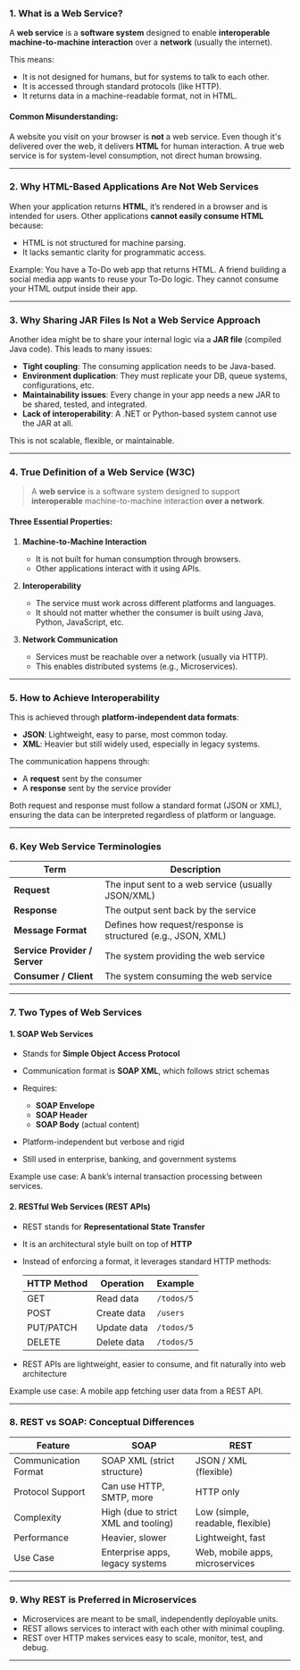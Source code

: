 ### 1. **What is a Web Service?**

A **web service** is a **software system** designed to enable **interoperable machine-to-machine interaction** over a **network** (usually the internet).

This means:

* It is not designed for humans, but for systems to talk to each other.
* It is accessed through standard protocols (like HTTP).
* It returns data in a machine-readable format, not in HTML.

#### Common Misunderstanding:

A website you visit on your browser is **not** a web service. Even though it's delivered over the web, it delivers **HTML** for human interaction. A true web service is for system-level consumption, not direct human browsing.

---

### 2. **Why HTML-Based Applications Are Not Web Services**

When your application returns **HTML**, it’s rendered in a browser and is intended for users. Other applications **cannot easily consume HTML** because:

* HTML is not structured for machine parsing.
* It lacks semantic clarity for programmatic access.

Example:
You have a To-Do web app that returns HTML. A friend building a social media app wants to reuse your To-Do logic. They cannot consume your HTML output inside their app.

---

### 3. **Why Sharing JAR Files Is Not a Web Service Approach**

Another idea might be to share your internal logic via a **JAR file** (compiled Java code). This leads to many issues:

* **Tight coupling**: The consuming application needs to be Java-based.
* **Environment duplication**: They must replicate your DB, queue systems, configurations, etc.
* **Maintainability issues**: Every change in your app needs a new JAR to be shared, tested, and integrated.
* **Lack of interoperability**: A .NET or Python-based system cannot use the JAR at all.

This is not scalable, flexible, or maintainable.

---

### 4. **True Definition of a Web Service (W3C)**

> A **web service** is a software system designed to support **interoperable** machine-to-machine interaction **over a network**.

#### Three Essential Properties:

1. **Machine-to-Machine Interaction**

   * It is not built for human consumption through browsers.
   * Other applications interact with it using APIs.

2. **Interoperability**

   * The service must work across different platforms and languages.
   * It should not matter whether the consumer is built using Java, Python, JavaScript, etc.

3. **Network Communication**

   * Services must be reachable over a network (usually via HTTP).
   * This enables distributed systems (e.g., Microservices).

---

### 5. **How to Achieve Interoperability**

This is achieved through **platform-independent data formats**:

* **JSON**: Lightweight, easy to parse, most common today.
* **XML**: Heavier but still widely used, especially in legacy systems.

The communication happens through:

* A **request** sent by the consumer
* A **response** sent by the service provider

Both request and response must follow a standard format (JSON or XML), ensuring the data can be interpreted regardless of platform or language.

---

### 6. **Key Web Service Terminologies**

| Term                          | Description                                                  |
| ----------------------------- | ------------------------------------------------------------ |
| **Request**                   | The input sent to a web service (usually JSON/XML)           |
| **Response**                  | The output sent back by the service                          |
| **Message Format**            | Defines how request/response is structured (e.g., JSON, XML) |
| **Service Provider / Server** | The system providing the web service                         |
| **Consumer / Client**         | The system consuming the web service                         |

---

### 7. **Two Types of Web Services**

#### 1. SOAP Web Services

* Stands for **Simple Object Access Protocol**
* Communication format is **SOAP XML**, which follows strict schemas
* Requires:

  * **SOAP Envelope**
  * **SOAP Header**
  * **SOAP Body** (actual content)
* Platform-independent but verbose and rigid
* Still used in enterprise, banking, and government systems

Example use case: A bank’s internal transaction processing between services.

#### 2. RESTful Web Services (REST APIs)

* REST stands for **Representational State Transfer**

* It is an architectural style built on top of **HTTP**

* Instead of enforcing a format, it leverages standard HTTP methods:

  | HTTP Method | Operation   | Example    |
  | ----------- | ----------- | ---------- |
  | GET         | Read data   | `/todos/5` |
  | POST        | Create data | `/users`   |
  | PUT/PATCH   | Update data | `/todos/5` |
  | DELETE      | Delete data | `/todos/5` |

* REST APIs are lightweight, easier to consume, and fit naturally into web architecture

Example use case: A mobile app fetching user data from a REST API.

---

### 8. **REST vs SOAP: Conceptual Differences**

| Feature              | SOAP                                 | REST                             |
| -------------------- | ------------------------------------ | -------------------------------- |
| Communication Format | SOAP XML (strict structure)          | JSON / XML (flexible)            |
| Protocol Support     | Can use HTTP, SMTP, more             | HTTP only                        |
| Complexity           | High (due to strict XML and tooling) | Low (simple, readable, flexible) |
| Performance          | Heavier, slower                      | Lightweight, fast                |
| Use Case             | Enterprise apps, legacy systems      | Web, mobile apps, microservices  |

---

### 9. **Why REST is Preferred in Microservices**

* Microservices are meant to be small, independently deployable units.
* REST allows services to interact with each other with minimal coupling.
* REST over HTTP makes services easy to scale, monitor, test, and debug.

---

